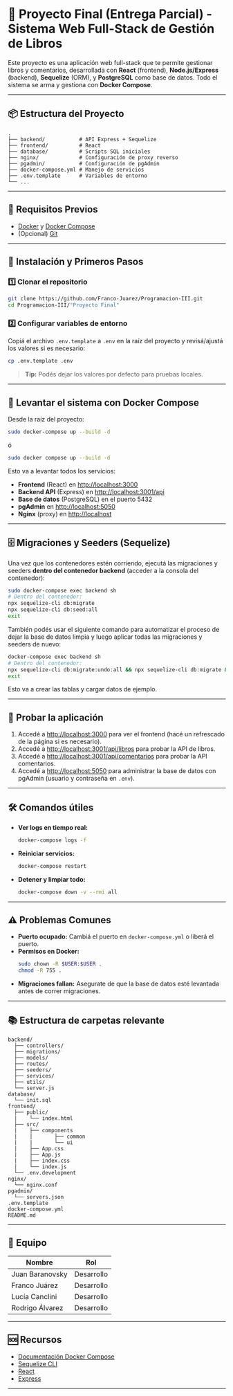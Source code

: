 # 🚀 Proyecto Final (Entrega Parcial) - Sistema Web Full-Stack de Gestión de Libros

Este proyecto es una aplicación web full-stack que te permite gestionar libros y comentarios, desarrollada con **React** (frontend), **Node.js/Express** (backend), **Sequelize** (ORM), y **PostgreSQL** como base de datos. Todo el sistema se arma y gestiona con **Docker Compose**.

---

## 📦 Estructura del Proyecto

```
.
├── backend/           # API Express + Sequelize
├── frontend/          # React
├── database/          # Scripts SQL iniciales
├── nginx/             # Configuración de proxy reverso
├── pgadmin/           # Configuración de pgAdmin
├── docker-compose.yml # Manejo de servicios
├── .env.template      # Variables de entorno
└── ...
```

---

## 🏁 Requisitos Previos

- [Docker](https://docs.docker.com/get-docker/) y [Docker Compose](https://docs.docker.com/compose/)
- (Opcional) [Git](https://git-scm.com/)

---

## 🚀 Instalación y Primeros Pasos

### 1️⃣ Clonar el repositorio

```sh
git clone https://github.com/Franco-Juarez/Programacion-III.git
cd Programacion-III/"Proyecto Final"
```

### 2️⃣ Configurar variables de entorno

Copiá el archivo `.env.template` a `.env` en la raíz del proyecto y revisá/ajustá los valores si es necesario:

```sh
cp .env.template .env
```

> **Tip:** Podés dejar los valores por defecto para pruebas locales.

---

## 🐳 Levantar el sistema con Docker Compose

Desde la raíz del proyecto:

```sh
sudo docker-compose up --build -d
```
ó
```sh
sudo docker compose up --build -d
```

Esto va a levantar todos los servicios:
- **Frontend** (React) en [http://localhost:3000](http://localhost:3000)
- **Backend API** (Express) en [http://localhost:3001/api](http://localhost:3001/api)
- **Base de datos** (PostgreSQL) en el puerto 5432
- **pgAdmin** en [http://localhost:5050](http://localhost:5050)
- **Nginx** (proxy) en [http://localhost](http://localhost)

---

## 🗄️ Migraciones y Seeders (Sequelize)

Una vez que los contenedores estén corriendo, ejecutá las migraciones y seeders **dentro del contenedor backend** (acceder a la consola del contenedor):

```sh
sudo docker-compose exec backend sh
# Dentro del contenedor:
npx sequelize-cli db:migrate
npx sequelize-cli db:seed:all
exit
```

También podés usar el siguiente comando para automatizar el proceso de dejar la base de datos limpia y luego aplicar todas las migraciones y seeders de nuevo:

```sh
docker-compose exec backend sh
# Dentro del contenedor:
npx sequelize-cli db:migrate:undo:all && npx sequelize-cli db:migrate && npx sequelize-cli db:seed:all
exit
```

Esto va a crear las tablas y cargar datos de ejemplo.

---

## 🧪 Probar la aplicación

1. Accedé a [http://localhost:3000](http://localhost:3000) para ver el frontend (hacé un refrescado de la página si es necesario).
2. Accedé a [http://localhost:3001/api/libros](http://localhost:3001/api/libros) para probar la API de libros.
3. Accedé a [http://localhost:3001/api/comentarios](http://localhost:3001/api/comentarios) para probar la API comentarios.
4. Accedé a [http://localhost:5050](http://localhost:5050) para administrar la base de datos con pgAdmin (usuario y contraseña en `.env`).

---

## 🛠️ Comandos útiles

- **Ver logs en tiempo real:**
  ```sh
  docker-compose logs -f
  ```
- **Reiniciar servicios:**
  ```sh
  docker-compose restart
  ```
- **Detener y limpiar todo:**
  ```sh
  docker-compose down -v --rmi all
  ```

---

## ⚠️ Problemas Comunes

- **Puerto ocupado:** Cambiá el puerto en `docker-compose.yml` o liberá el puerto.
- **Permisos en Docker:**  
  ```sh
  sudo chown -R $USER:$USER .
  chmod -R 755 .
  ```
- **Migraciones fallan:** Asegurate de que la base de datos esté levantada antes de correr migraciones.

---

## 📚 Estructura de carpetas relevante

```
backend/
  ├── controllers/
  ├── migrations/
  ├── models/
  ├── routes/
  ├── seeders/
  ├── services/
  ├── utils/
  └── server.js
database/
  └── init.sql
frontend/
  ├── public/
  |    └── index.html
  ├── src/
  |    ├── components
  |    |       ├── common
  |    |       └── ui
  |    ├── App.css
  |    ├── App.js
  |    ├── index.css
  |    └── index.js
  └── .env.development
nginx/
  └── nginx.conf
pgadmin/
  └── servers.json
.env.template
docker-compose.yml
README.md
```

---

## 👥 Equipo

| Nombre               | Rol          |
|----------------------|--------------|
| Juan Baranovsky      | Desarrollo   |
| Franco Juárez        | Desarrollo   |
| Lucía Canclini       | Desarrollo   |
| Rodrigo Álvarez      | Desarrollo   |

---

## 🆘 Recursos

- [Documentación Docker Compose](https://docs.docker.com/compose/)
- [Sequelize CLI](https://sequelize.org/master/manual/migrations.html)
- [React](https://react.dev/)
- [Express](https://expressjs.com/)

---